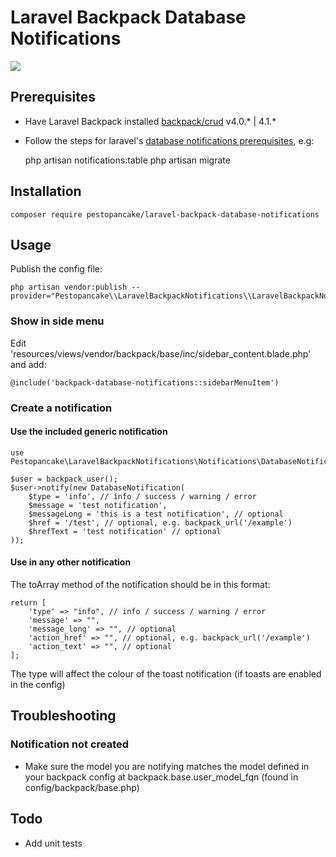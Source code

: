# Laravel Backpack Database Notifications
 
![](https://raw.githubusercontent.com/pestopancake/laravel-backpack-database-notifications/main/preview.gif)

## Prerequisites

 - Have Laravel Backpack installed [backpack/crud](https://github.com/Laravel-Backpack/CRUD) v4.0.* | 4.1.*
 - Follow the steps for laravel's [database notifications prerequisites](https://laravel.com/docs/8.x/notifications#database-notifications), e.g: 

    php artisan notifications:table
    php artisan migrate

## Installation

    composer require pestopancake/laravel-backpack-database-notifications

## Usage

Publish the config file:

    php artisan vendor:publish --provider="Pestopancake\\LaravelBackpackNotifications\\LaravelBackpackNotificationsServiceProvider"

### Show in side menu

Edit 'resources/views/vendor/backpack/base/inc/sidebar_content.blade.php' and add:

    @include('backpack-database-notifications::sidebarMenuItem')

### Create a notification

#### Use the included generic notification

    use Pestopancake\LaravelBackpackNotifications\Notifications\DatabaseNotification;
    
    $user = backpack_user();
    $user->notify(new DatabaseNotification(
        $type = 'info', // info / success / warning / error
        $message = 'test notification',
        $messageLong = 'this is a test notification', // optional
        $href = '/test', // optional, e.g. backpack_url('/example')
        $hrefText = 'test notification' // optional
    ));

#### Use in any other notification

The toArray method of the notification should be in this format:

    return [
    	'type' => "info", // info / success / warning / error
    	'message' => "",
    	'message_long' => "", // optional
    	'action_href' => "", // optional, e.g. backpack_url('/example')
    	'action_text' => "", // optional
    ];

The type will affect the colour of the toast notification (if toasts are enabled in the config)

## Troubleshooting

### Notification not created

 - Make sure the model you are notifying matches the model defined in your backpack config at backpack.base.user_model_fqn (found in config/backpack/base.php)


## Todo

 - Add unit tests